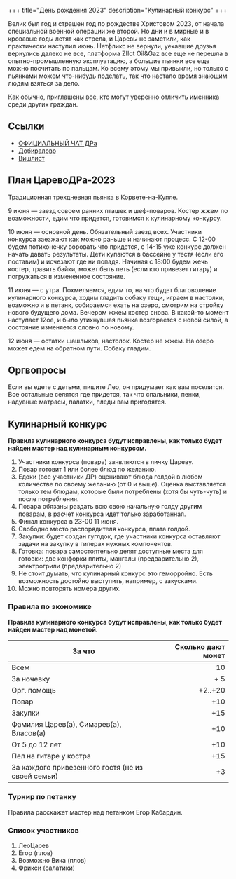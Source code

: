 +++
title="День рождения 2023"
description="Кулинарный конкурс"
+++

Велик был год и страшен год по рождестве Христовом 2023, от начала специальной военной операции же второй. Но дни и в мирные и в кровавые годы летят как стрела, и Царевы не заметили, как практически наступил июнь. Нетфликс не вернули, уехавшие друзья вернулись далеко не все, платформа ZIIot Oil&Gaz все еще не перешла в опытно-промышленную эксплуатацию, а большие пьянки все еще можно посчитать по пальцам. Ко всему этому мы привыкли, но только с пьянками можем что-нибудь поделать, так что настало время знающим людям взяться за дело.

Как обычно, приглашены все, кто могут уверенно отличить именника среди других граждан.

Ссылки
---

- [ОФИЦИАЛЬНЫЙ ЧАТ ДРа](https://t.me/+XoOp4XGc2z8wMTgy)
- [Добиралово](https://leotsarev.ru/personal/korvet/)
- [Вишлист](https://leotsarev.ru/personal/wishlist/leo/)

План ЦаревоДРа-2023
---

Традиционная трехдневная пьянка в Корвете-на-Купле. 

9 июня — заезд совсем ранних пташек и шеф-поваров. Костер жжем по возможности, едим что придется, готовимся к кулинарному конкурсу.

10 июня — основной день. Обязательный заезд всех. Участники конкурса заезжают как можно раньше и начинают процесс. С 12-00 будем потихонечку воровать что придется, с 14-15 уже конкурс должен начать давать результаты. Дети купаются в бассейне у тестя (если его поставим) и исчезают где ни попадя. Начиная с 18:00 будем жечь костер, травить байки, может быть петь (если кто привезет гитару) и погружаться в измененное состояние.

11 июня — с утра. Похмеляемся, едим то, на что будет благоволение кулинарного конкурса, ходим гладить собаку тещи, играем в настолки, возможно и в петанк, собираемся ехать на озеро, смотрим на стройку нового будущего дома. Вечером жжем костер снова. В какой-то момент наступает 12ое, и было утихнувшая пьянка возгорается с новой силой, а состояние изменяется словно по новому.

12 июня — остатки шашлыков, настолок.  Костер не жжем. На озеро может едем на обратном пути. Собаку гладим.

Оргвопросы
---
Если вы едете с детьми, пишите Лео, он придумает как вам поселится. Все остальные селятся где придется, так что  спальники, пенки, надувные матрасы, палатки, пледы вам пригодятся.

Кулинарный конкурс
---

**Правила кулинарного конкурса будут исправлены, как только будет найден мастер над кулинарным конкурсом.**


1. Участники конкурса (повара) заявляются в личку Цареву.
1. Повар готовит 1 или более блюд по желанию.
1. Едоки (все участники ДР) оценивают блюда голдой в любом количестве по своему желанию (от 0 и выше). Оценка выставляется только тем блюдам, которые были потреблены (хотя бы чуть-чуть) и после потребления.
1. Повара обязаны раздать всю свою начальную голду другим поварам, в расчет конкурса идет только заработанная.
1. Финал конкурса в 23-00 11 июня.
1. Свободно место распорядителя конкурса, плата голдой.
1. Закупки: будет создан гуглдок, где участники конкурса оставляют задачи на закупку в гиперах нужных компонентов.
1. Готовка: повара самостоятельно делят доступные места для готовки: две конфорки плиты, мангалы (предварительно 2), электрогрили (предварительно 2)
1. Не стоит думать, что кулинарный конкурс это геморройно. Есть возможность достойно выступить, например, с закусками.
1. Можно повторять номера других.

### Правила по экономике

**Правила кулинарного конкурса будут исправлены, как только будет найден мастер над монетой.**

За что | Сколько дают монет
-------|----------:
Всем | 10
За ночевку | + 5
Орг. помощь | +2..+20
Повар | +10
Закупки | +15
Фамилия Царев(а), Симарев(а), Власов(а) | +10
От 5 до 12 лет | +10
Пел на гитаре у костра | +15
За каждого привезенного гостя (не из своей семьи) | +3

### Турнир по петанку

Правила расскажет мастер над петанком Егор Кабардин.

### Список участников


1. ЛеоЦарев
1. Егор (плов)
1. Возможно Вика (плов)
1. Фрикси (салатики)